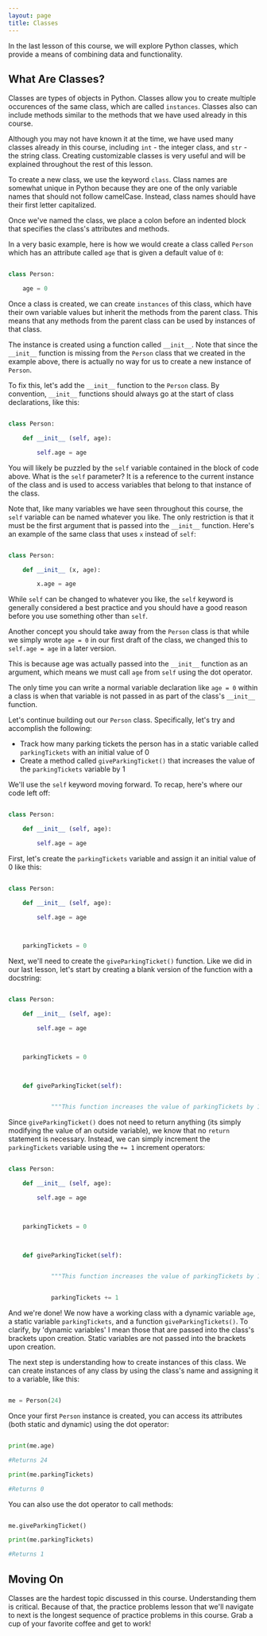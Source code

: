 ```yaml
---
layout: page
title: Classes
---
```



In the last lesson of this course, we will explore Python classes, which provide a means of combining data and functionality.


## What Are Classes?

Classes are types of objects in Python. Classes allow you to create multiple occurences of the same class, which are called `instances`. Classes also can include methods similar to the methods that we have used already in this course. 

Although you may not have known it at the time, we have used many classes already in this course, including `int` - the integer class, and `str` - the string class. Creating customizable classes is very useful and will be explained throughout the rest of this lesson.

To create a new class, we use the keyword `class`. Class names are somewhat unique in Python because they are one of the only variable names that should not follow camelCase. Instead, class names should have their first letter capitalized.

Once we've named the class, we place a colon before an indented block that specifies the class's attributes and methods.

In a very basic example, here is how we would create a class called `Person` which has an attribute called `age` that is given a default value of `0`:

```python

class Person:

	age = 0

```

Once a class is created, we can create `instances` of this class, which have their own variable values but inherit the methods from the parent class. This means that any methods from the parent class can be used by instances of that class. 

The instance is created using a function called `__init__`. Note that since the `__init__` function is missing from the `Person` class that we created in the example above, there is actually no way for us to create a new instance of `Person`.

To fix this, let's add the `__init__` function to the `Person` class. By convention, `__init__` functions should always go at the start of class declarations, like this:

```python

class Person:

	def __init__ (self, age):

		self.age = age

```

You will likely be puzzled by the `self` variable contained in the block of code above. What is the `self` parameter? It is a reference to the current instance of the class and is used to access variables that belong to that instance of the class.

Note that, like many variables we have seen throughout this course, the `self` variable can be named whatever you like. The only restriction is that it must be the first argument that is passed into the `__init__` function. Here's an example of the same class that uses `x` instead of `self`:

```python

class Person:

	def __init__ (x, age):

		x.age = age

```

While `self` can be changed to whatever you like, the `self` keyword is generally considered a best practice and you should have a good reason before you use something other than `self`.

Another concept you should take away from the `Person` class is that while we simply wrote `age = 0` in our first draft of the class, we changed this to `self.age = age` in a later version. 

This is because age was actually passed into the `__init__` function as an argument, which means we must call `age` from `self` using the dot operator.

The only time you can write a normal variable declaration like `age = 0` within a class is when that variable is not passed in as part of the class's `__init__` function. 

Let's continue building out our `Person` class. Specifically, let's try and accomplish the following:



*   Track how many parking tickets the person has in a static variable called `parkingTickets` with an initial value of 0
*   Create a method called `giveParkingTicket()` that increases the value of the `parkingTickets` variable by 1

We'll use the `self` keyword moving forward. To recap, here's where our code left off:

```python

class Person:

	def __init__ (self, age):

		self.age = age

```

First, let's create the `parkingTickets` variable and assign it an initial value of 0 like this:

```python

class Person:

	def __init__ (self, age):

		self.age = age

	

	parkingTickets = 0

```

Next, we'll need to create the `giveParkingTicket()` function. Like we did in our last lesson, let's start by creating a blank version of the function with a docstring:

```python

class Person:

	def __init__ (self, age):

		self.age = age

	

	parkingTickets = 0

	

	def giveParkingTicket(self):


    		"""This function increases the value of parkingTickets by 1"""	

```

Since `giveParkingTicket()` does not need to return anything (its simply modifying the value of an outside variable), we know that no `return` statement is necessary. Instead, we can simply increment the `parkingTickets` variable using the `+= 1` increment operators:

```python

class Person:

	def __init__ (self, age):

		self.age = age

	

	parkingTickets = 0

	

	def giveParkingTicket(self):


    		"""This function increases the value of parkingTickets by 1"""	


    		parkingTickets += 1

```

And we're done! We now have a working class with a dynamic variable `age`, a static variable `parkingTickets`, and a function `giveParkingTickets()`. To clarify, by 'dynamic variables' I mean those that are passed into the class's brackets upon creation. Static variables are not passed into the brackets upon creation.

The next step is understanding how to create instances of this class. We can create instances of any class by using the class's name and assigning it to a variable, like this:

```python

me = Person(24)

```

Once your first `Person` instance is created, you can access its attributes (both static and dynamic) using the dot operator:

```python

print(me.age)

#Returns 24

print(me.parkingTickets)

#Returns 0

```

You can also use the dot operator to call methods:

```python

me.giveParkingTicket()

print(me.parkingTickets)

#Returns 1

```


## Moving On

Classes are the hardest topic discussed in this course. Understanding them is critical. Because of that, the practice problems lesson that we'll navigate to next is the longest sequence of practice problems in this course. Grab a cup of your favorite coffee and get to work!
